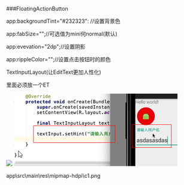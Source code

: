 ###FloatingActionButton
          
app:backgroundTint="#232323": //设置背景色   
    
app:fabSize="";//可选值为mini何normal(默认)

app:evevation="2dp";//设置阴影

app:rippleColor="";//设置点击按钮时的颜色

TextInputLayout(让EditText更加人性化)

里面必须放一个ET

![](http://i4.tietuku.com/59b118df9fd2a563.png)
![](app\src\main\res\mipmap-hdpi\c1.png)


app\src\main\res\mipmap-hdpi\c1.png




